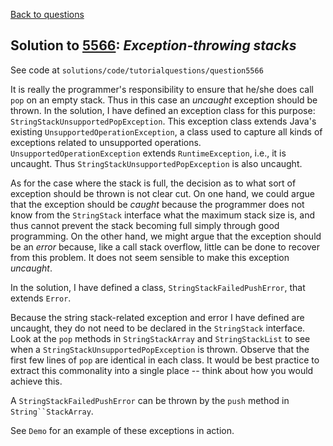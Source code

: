 [Back to questions](../README.md)

## Solution to [5566](../questions/5566.md): *Exception-throwing stacks*

See code at `solutions/code/tutorialquestions/question5566`

It is really the programmer's responsibility to ensure that he/she does call `pop` on an empty
stack.  Thus in this case an *uncaught* exception should be thrown.  In the solution, I have defined an exception class for this purpose:
`StringStackUnsupportedPopException`.  This exception class extends Java's existing `UnsupportedOperationException`, a class
used to capture all kinds of exceptions related to unsupported operations.  `UnsupportedOperationException` extends `RuntimeException`,
i.e., it is uncaught.  Thus `StringStackUnsupportedPopException` is also uncaught.

As for the case where the stack is full,
the decision as to what sort of exception should be thrown is not clear cut.  On one hand, we could argue that the exception should be *caught* because the programmer does not know from the `StringStack`
interface what the maximum stack size is, and thus cannot prevent the stack becoming full simply through good programming.  On the other hand,
we might argue that the exception should be an *error* because, like a call stack overflow, little can be done to recover from this problem.
It does not seem sensible to make this exception *uncaught*.

In the solution, I have defined a class, `StringStackFailedPushError`, that extends `Error`.

Because the string stack-related exception and error I have defined are uncaught, they do not need to be declared in the `StringStack`
interface.  Look at the `pop` methods in `StringStackArray` and `StringStackList` to see when a `StringStackUnsupportedPopException` is thrown.  Observe that the first few lines of `pop` are identical in each class.  It would
be best practice to extract this commonality into a single place -- think about how you would achieve this.

A `StringStackFailedPushError` can be thrown by the `push` method in `String``StackArray`.

See `Demo` for an example of these exceptions in action.


